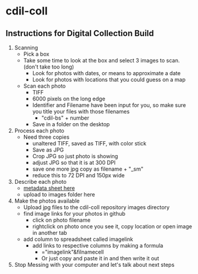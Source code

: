 # cdil-coll

## Instructions for Digital Collection Build 

1. Scanning
    - Pick a box
    - Take some time to look at the box and select 3 images to scan. (don't take too long)
        - Look for photos with dates, or means to approximate a date
        - Look for photos with locations that you could guess on a map
    - Scan each photo 
        - TIFF
        - 6000 pixels on the long edge
        - Identifier and Filename have been input for you, so make sure you title your files with those filenames
            - "cdil-bs" + number
        - Save in a folder on the desktop
2. Process each photo
    - Need three copies
        - unaltered TIFF, saved as TIFF, with color stick
        - Save as JPG 
        - Crop JPG so just photo is showing
        - adjust JPG so that it is at 300 DPI 
        - save one more jpg copy as filename + "_sm"  
        - reduce this to 72 DPI and 150px wide
3. Describe each photo
    - [metadata sheet here](https://docs.google.com/spreadsheets/d/1K6Ubivo6DlmWapNQlWQxUxwyTXFzvGO3yH9PZFSmc9E/edit?usp=sharing)
    - upload to images folder here
4. Make the photos available
    - Upload jpg files to the cdil-coll repository images directory
    - find image links for your photos in github
        - click on photo filename
        - rightclick on photo once you see it, copy location or open image in another tab   
     - add column to spreadsheet called imagelink       
        - add links to respective columns by making a formula
            - ="imagelink"&filnamecell
            - Or just copy and paste it in and then write it out
5. Stop Messing with your computer and let's talk about next steps
